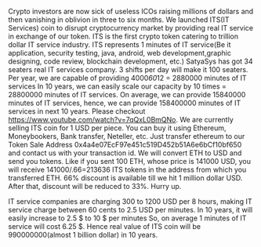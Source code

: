 Crypto investors are now sick of useless ICOs raising millions of dollars and then vanishing in oblivion in three to six months.
We launched ITS(IT Services) coin to disrupt cryptocurrency market by providing real IT service in   exchange of our token.
ITS is the first crypto token catering to trillion dollar IT service industry. ITS represents 1 minutes of IT service(Be it application,   security testing, java, android, web development,graphic designing, code review, blockchain development, etc.)
SatyaSys has got 34 seaters real IT services company. 
3 shifts per day will make it 100 seaters. Per year, we are capable of providing 4000*60*12 = 2880000 minutes of IT services
In 10 years, we can easily scale our capacity by 10 times = 28800000 minutes of IT services. On average, we can provide  15840000 minutes of IT services, hence, we can provide 158400000 minutes of IT services in next 10 years.
Please checkout https://www.youtube.com/watch?v=7qQxL0BmQNo.
We are currently selling ITS coin for 1 USD per piece. You can buy it using Ethereum, Moneybookers, Bank  transfer, Neteller, etc.
Just transfer ethereum to our Token Sale Address 0x4a4e07EcF97e451c519D452b51A6e6bCf10bf650 and contact us with your transaction
id. We will convert ETH to USD and send you tokens. Like if you sent 100 ETH, whose price is 141000 USD, you will receive 141000/.66=213636 ITS tokens in the address from which you transferred ETH. 66%            discount is available till we hit 1 million dollar USD.     After that, discount will be reduced to 33%. Hurry up. 

IT service companies are charging 300 to 1200 USD    per 8 hours, making IT service charge
between 60 cents to  2.5 USD per minutes. In 10 years, it will easily increase to 2.5 $ to 10 $ per minutes
So, on average 1 minutes of IT service will cost 6.25 $. Hence real value of ITS coin will be
990000000(almost 1 billion dollar) in 10 years.

